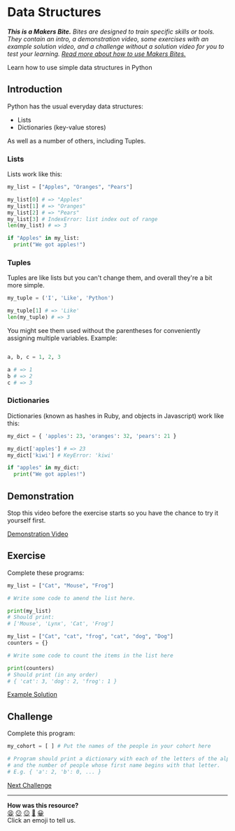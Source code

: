 # Data Structures

_**This is a Makers Bite.** Bites are designed to train specific skills or
tools. They contain an intro, a demonstration video, some exercises with an
example solution video, and a challenge without a solution video for you to test
your learning. [Read more about how to use Makers
Bites.](https://github.com/makersacademy/course/blob/main/labels/bites.md)_

Learn how to use simple data structures in Python

## Introduction

Python has the usual everyday data structures:

* Lists
* Dictionaries (key-value stores)

As well as a number of others, including Tuples.

### Lists

Lists work like this:

```python
my_list = ["Apples", "Oranges", "Pears"]

my_list[0] # => "Apples"
my_list[1] # => "Oranges"
my_list[2] # => "Pears"
my_list[3] # IndexError: list index out of range
len(my_list) # => 3

if "Apples" in my_list:
  print("We got apples!")
```

### Tuples

Tuples are like lists but you can't change them, and overall they're a bit
more simple.

```python
my_tuple = ('I', 'Like', 'Python')

my_tuple[1] # => 'Like'
len(my_tuple) # => 3
```

You might see them used without the parentheses for conveniently assigning
multiple variables. Example:

```python

a, b, c = 1, 2, 3

a # => 1
b # => 2
c # => 3
```

### Dictionaries

Dictionaries (known as hashes in Ruby, and objects in Javascript) work like this:

```python
my_dict = { 'apples': 23, 'oranges': 32, 'pears': 21 }

my_dict['apples'] # => 23
my_dict['kiwi'] # KeyError: 'kiwi'

if "apples" in my_dict:
  print("We got apples!")
```

## Demonstration

Stop this video before the exercise starts so you have the chance to try it
yourself first.

[Demonstration Video](https://www.youtube.com/watch?v=sxkGQeNvqTM&t=2196s)

## Exercise

Complete these programs:

```python
my_list = ["Cat", "Mouse", "Frog"]

# Write some code to amend the list here.

print(my_list)
# Should print:
# ['Mouse', 'Lynx', 'Cat', 'Frog']
```

```python
my_list = ["Cat", "cat", "frog", "cat", "dog", "Dog"]
counters = {}

# Write some code to count the items in the list here

print(counters)
# Should print (in any order)
# { 'cat': 3, 'dog': 2, 'frog': 1 }
```

[Example Solution](https://www.youtube.com/watch?v=sxkGQeNvqTM&t=2544s)

## Challenge

Complete this program:

```python
my_cohort = [ ] # Put the names of the people in your cohort here

# Program should print a dictionary with each of the letters of the alphabet
# and the number of people whose first name begins with that letter.
# E.g. { 'a': 2, 'b': 0, ... }
```


[Next Challenge](09_functions_bite.md)

<!-- BEGIN GENERATED SECTION DO NOT EDIT -->

---

**How was this resource?**  
[😫](https://airtable.com/shrUJ3t7KLMqVRFKR?prefill_Repository=makersacademy/python-music-player-challenges&prefill_File=bites/08_data_structures_bite.md&prefill_Sentiment=😫) [😕](https://airtable.com/shrUJ3t7KLMqVRFKR?prefill_Repository=makersacademy/python-music-player-challenges&prefill_File=bites/08_data_structures_bite.md&prefill_Sentiment=😕) [😐](https://airtable.com/shrUJ3t7KLMqVRFKR?prefill_Repository=makersacademy/python-music-player-challenges&prefill_File=bites/08_data_structures_bite.md&prefill_Sentiment=😐) [🙂](https://airtable.com/shrUJ3t7KLMqVRFKR?prefill_Repository=makersacademy/python-music-player-challenges&prefill_File=bites/08_data_structures_bite.md&prefill_Sentiment=🙂) [😀](https://airtable.com/shrUJ3t7KLMqVRFKR?prefill_Repository=makersacademy/python-music-player-challenges&prefill_File=bites/08_data_structures_bite.md&prefill_Sentiment=😀)  
Click an emoji to tell us.

<!-- END GENERATED SECTION DO NOT EDIT -->
